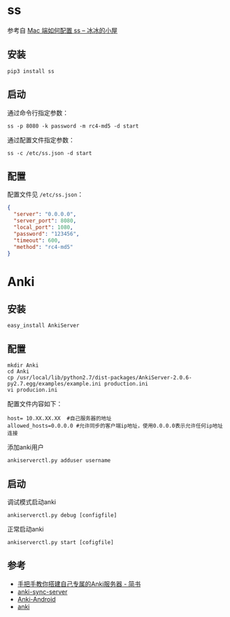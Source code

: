 
# ss

参考自 [Mac 端如何配置 ss – 冰冰的小屋](http://16bing.com/2017/02/18/mac-shadowsocks/)

## 安装

```
pip3 install ss
```

## 启动

通过命令行指定参数：

```
ss -p 8080 -k password -m rc4-md5 -d start
```

通过配置文件指定参数：

```
ss -c /etc/ss.json -d start
```

## 配置
配置文件见 `/etc/ss.json`：

```json
{
  "server": "0.0.0.0",
  "server_port": 8080,
  "local_port": 1080,
  "password": "123456",
  "timeout": 600,
  "method": "rc4-md5"
}
```

# Anki

## 安装

```
easy_install AnkiServer
```

## 配置

```
mkdir Anki
cd Anki
cp /usr/local/lib/python2.7/dist-packages/AnkiServer-2.0.6-py2.7.egg/examples/example.ini production.ini
vi producion.ini
```

配置文件内容如下：

```
host= 10.XX.XX.XX  #自己服务器的地址
allowed_hosts=0.0.0.0 #允许同步的客户端ip地址，使用0.0.0.0表示允许任何ip地址连接
```

添加anki用户

```
ankiserverctl.py adduser username
```

## 启动

调试模式启动anki

```
ankiserverctl.py debug [configfile]
```

正常启动anki

```
ankiserverctl.py start [cofigfile]
```

## 参考
+ [手把手教你搭建自己专属的Anki服务器 - 简书](https://www.jianshu.com/p/c50e3feec878)
+ [anki-sync-server](https://github.com/dsnopek/anki-sync-server)
+ [Anki-Android](https://github.com/ankidroid/Anki-Android)
+ [anki](https://github.com/dae/anki)
